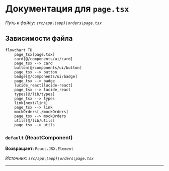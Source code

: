 # Документация для `page.tsx`

*Путь к файлу: `src/app\(app)\orders\page.tsx`*

## Зависимости файла

```mermaid
flowchart TD
    page_tsx[page.tsx]
    card[@/components/ui/card]
    page_tsx --> card
    button[@/components/ui/button]
    page_tsx --> button
    badge[@/components/ui/badge]
    page_tsx --> badge
    lucide_react[lucide-react]
    page_tsx --> lucide_react
    types[@/lib/types]
    page_tsx --> types
    link[next/link]
    page_tsx --> link
    mockOrders[./mockOrders]
    page_tsx --> mockOrders
    utils[@/lib/utils]
    page_tsx --> utils
```

### `default` (ReactComponent)

**Возвращает:** `React.JSX.Element`

*Источник: `src/app\(app)\orders\page.tsx`*

---
